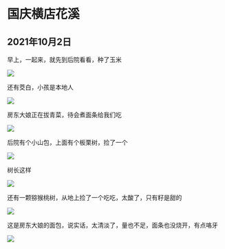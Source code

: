 国庆横店花溪
=======================

2021年10月2日
-----------------------
早上，一起来，就先到后院看看，种了玉米

![]({{site.url}}/assets/blog-images/202110/1002/1-1.jpg)

还有茭白，小孩是本地人

![]({{site.url}}/assets/blog-images/202110/1002/1-2.jpg)

房东大娘正在拔青菜，待会煮面条给我们吃

![]({{site.url}}/assets/blog-images/202110/1002/1-3.jpg)

后院有个小山包，上面有个板栗树，捡了一个

![]({{site.url}}/assets/blog-images/202110/1002/1-4.jpg)

树长这样

![]({{site.url}}/assets/blog-images/202110/1002/1-5.jpg)

还有一颗猕猴桃树，从地上捡了一个吃吃，太酸了，只有籽是甜的

![]({{site.url}}/assets/blog-images/202110/1002/1-6.jpg)

这是房东大娘的面包，说实话，太清淡了，量也不足，面条也没烧开，有点咯牙

![]({{site.url}}/assets/blog-images/202110/1002/1-7.jpg)

